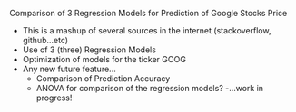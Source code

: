 Comparison of 3 Regression Models for Prediction of Google Stocks Price

- This is a mashup of several sources in the internet (stackoverflow, github...etc)
- Use of 3 (three) Regression Models
- Optimization of models for the ticker GOOG
- Any new future feature...
  - Comparison of Prediction Accuracy
  - ANOVA for comparison of the regression models?
-...work in progress!




